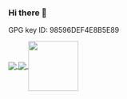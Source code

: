 ### Hi there 👋

GPG key ID: 98596DEF4E8B5E89

<a href="https://github.com/anuraghazra/convoychat">
  <img align="center" src="https://github-readme-stats.vercel.app/api?username=Deng-Xian-Sheng&show_icons=true&count_private=true&locale=cn" />
  <img align="center" src="https://github-readme-stats.vercel.app/api/top-langs/?username=Deng-Xian-Sheng&locale=cn" />
</a>

<img align="center" style="width:100px;height:100px;" src="https://wiki.edgexfoundry.org/download/thumbnails/66453534/EdgeEx_BugHunter_v2-02.png?version=1&modificationDate=1622829251000&api=v2" />

<!--
**Deng-Xian-Sheng/Deng-Xian-Sheng** is a ✨ _special_ ✨ repository because its `README.md` (this file) appears on your GitHub profile.

Here are some ideas to get you started:

- 🔭 I’m currently working on ...
- 🌱 I’m currently learning ...
- 👯 I’m looking to collaborate on ...
- 🤔 I’m looking for help with ...
- 💬 Ask me about ...
- 📫 How to reach me: ...
- 😄 Pronouns: ...
- ⚡ Fun fact: ...
-->
